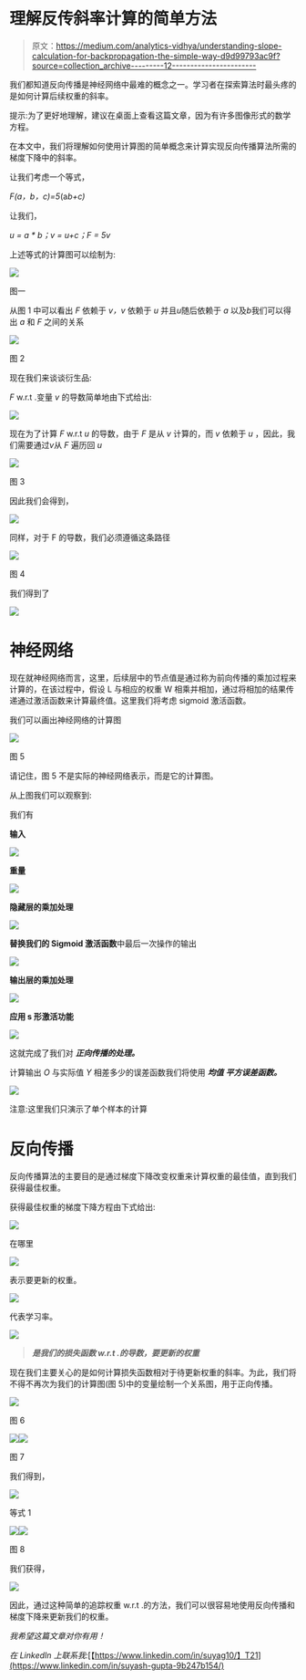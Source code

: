 # 理解反传斜率计算的简单方法

> 原文：<https://medium.com/analytics-vidhya/understanding-slope-calculation-for-backpropagation-the-simple-way-d9d99793ac9f?source=collection_archive---------12----------------------->

我们都知道反向传播是神经网络中最难的概念之一。学习者在探索算法时最头疼的是如何计算后续权重的斜率。

提示:为了更好地理解，建议在桌面上查看这篇文章，因为有许多图像形式的数学方程。

在本文中，我们将理解如何使用计算图的简单概念来计算实现反向传播算法所需的梯度下降中的斜率。

让我们考虑一个等式，

*F(a，b，c)=5*(a*b+c)*

让我们，

*u = a * b；v = u+c；F = 5v*

上述等式的计算图可以绘制为:

![](img/32e465676dd8e8a8c5b8524216339d79.png)

图一

从图 1 中可以看出 *F* 依赖于 *v，v* 依赖于 *u* 并且*u*随后依赖于 *a* 以及*b*我们可以得出 *a* 和 *F* 之间的关系

![](img/1cafdd20ab3d47122ab633ae832e03d8.png)

图 2

现在我们来谈谈衍生品:

*F* w.r.t .变量 *v* 的导数简单地由下式给出:

![](img/208e465ba70547d06713658cf3efaa54.png)

现在为了计算 *F* w.r.t *u* 的导数，由于 *F* 是从 *v* 计算的，而 *v* 依赖于 *u* ，因此，我们需要通过*v*从 *F* 遍历回 *u*

![](img/a81336016920e0fe6c8703fd2d26f793.png)

图 3

因此我们会得到，

![](img/cd8e7852e631e1164345453c2862c785.png)

同样，对于 F 的导数，我们必须遵循这条路径

![](img/b16c69b50c1ecf64e9b71886cf72302e.png)

图 4

我们得到了

![](img/d0f13e048e471dbccb3bbb13a6c69c6f.png)

# 神经网络

现在就神经网络而言，这里，后续层中的节点值是通过称为前向传播的乘加过程来计算的，在该过程中，假设 L 与相应的权重 W 相乘并相加，通过将相加的结果传递通过激活函数来计算最终值。这里我们将考虑 sigmoid 激活函数。

我们可以画出神经网络的计算图

![](img/df4b880fb5df233ce193d311d099b30d.png)

图 5

请记住，图 5 不是实际的神经网络表示，而是它的计算图。

从上图我们可以观察到:

我们有

**输入**

![](img/d833abf9d28c6ccb20c125f56338bc49.png)

**重量**

![](img/48fb1ed10e35264046eb3a1527e6862c.png)

**隐藏层的乘加处理**

![](img/79a204b6c74c6fc2ed7b0f0e23f5d9bd.png)

**替换我们的 Sigmoid 激活函数**中最后一次操作的输出

![](img/96df63b5983e6e3c0ca15b1ceac2687c.png)

**输出层的乘加处理**

![](img/2f61d887c76e5694a0142292d242f007.png)

**应用 s 形激活功能**

![](img/8d0852549b6e02da6028998c3ac4e0e3.png)

这就完成了我们对 ***正向传播的处理。***

计算输出 *O* 与实际值 *Y* 相差多少的误差函数我们将使用 ***均值*** ***平方误差函数。***

![](img/5133dac849411f3963eb67cc9f017960.png)

注意:这里我们只演示了单个样本的计算

# 反向传播

反向传播算法的主要目的是通过梯度下降改变权重来计算权重的最佳值，直到我们获得最佳权重。

获得最佳权重的梯度下降方程由下式给出:

![](img/722c10ae72010cbe6d02a9fd8d5051ac.png)

在哪里

![](img/820b0dff16ec0518f9f60a1d9f616268.png)

表示要更新的权重。

![](img/d96a9eabb6b6ccbb0c7dfab3fb67c33f.png)

代表学习率。

![](img/10450c740c09670d785679318846bd5a.png)

> ***是我们的损失函数 w.r.t .的导数，要更新的权重***

现在我们主要关心的是如何计算损失函数相对于待更新权重的斜率。为此，我们将不得不再次为我们的计算图(图 5)中的变量绘制一个关系图，用于正向传播。

![](img/ae074e40e3ce219467b636b9b1fb39e1.png)

图 6

![](img/92878aa9bd6ea55719d8e46250dd9f7b.png)![](img/510fc1a41e781f99f862a94c9a4e5d37.png)

图 7

我们得到，

![](img/21a9a4b345f156cfa18e14688809d4fe.png)

等式 1

![](img/9c8dc8b63fff95afc039060c9f277f17.png)![](img/c259ea000cc120c1ad275fd75a3f7de5.png)

图 8

我们获得，

![](img/4729d520c8b05170a3c393c78a92edad.png)

因此，通过这种简单的追踪权重 w.r.t .的方法，我们可以很容易地使用反向传播和梯度下降来更新我们的权重。

*我希望这篇文章对你有用！*

*在 LinkedIn 上联系我:*[【https://www.linkedin.com/in/suyag10/】T21](https://www.linkedin.com/in/suyash-gupta-9b247b154/)
